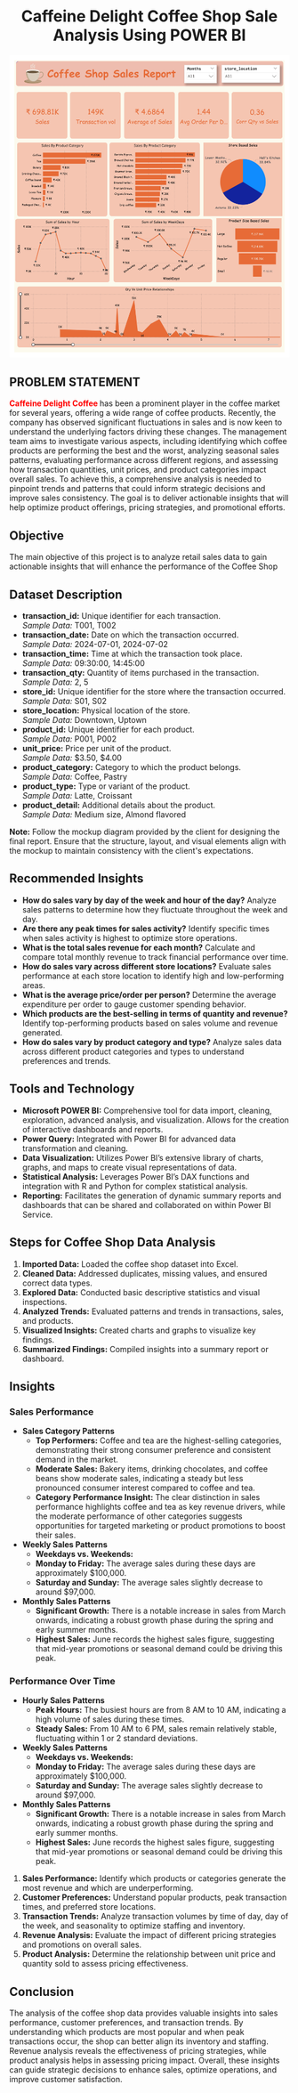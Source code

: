 
<link rel="stylesheet" type="text/css" href="style.css">


<center style="text-align:center;"><h1>Caffeine Delight Coffee Shop Sale Analysis Using POWER BI</h1></center>


![Screenshot 2024-04-30 082923](https://github.com/yashparab7962/Data-Analytics/blob/main/POWER%20BI%20/Caffeine%20Delight%20Coffee%20Shop%20Sale%20Analysis/report_page-0001.jpg)


<b><h2>PROBLEM STATEMENT</h2></b>

<p> <span style="color:red!important;font-weight:700;">Caffeine Delight Coffee </span> has been a prominent player in the coffee market for several years, offering a wide range of coffee products. Recently, the company has observed significant fluctuations in sales and is now keen to understand the underlying factors driving these changes. The management team aims to investigate various aspects, including identifying which coffee products are performing the best and the worst, analyzing seasonal sales patterns, evaluating performance across different regions, and assessing how transaction quantities, unit prices, and product categories impact overall sales. To achieve this, a comprehensive analysis is needed to pinpoint trends and patterns that could inform strategic decisions and improve sales consistency. The goal is to deliver actionable insights that will help optimize product offerings, pricing strategies, and promotional efforts.</p>

<b><h2>Objective</h2></b>
The main objective of this project is to analyze retail sales data to gain actionable insights that will enhance the performance of the Coffee Shop


<h2>Dataset Description</h2>
<ul>
    <li><b>transaction_id:</b> Unique identifier for each transaction. <br> <i>Sample Data:</i> T001, T002</li>
    <li><b>transaction_date:</b> Date on which the transaction occurred. <br> <i>Sample Data:</i> 2024-07-01, 2024-07-02</li>
    <li><b>transaction_time:</b> Time at which the transaction took place. <br> <i>Sample Data:</i> 09:30:00, 14:45:00</li>
    <li><b>transaction_qty:</b> Quantity of items purchased in the transaction. <br> <i>Sample Data:</i> 2, 5</li>
    <li><b>store_id:</b> Unique identifier for the store where the transaction occurred. <br> <i>Sample Data:</i> S01, S02</li>
    <li><b>store_location:</b> Physical location of the store. <br> <i>Sample Data:</i> Downtown, Uptown</li>
    <li><b>product_id:</b> Unique identifier for each product. <br> <i>Sample Data:</i> P001, P002</li>
    <li><b>unit_price:</b> Price per unit of the product. <br> <i>Sample Data:</i> $3.50, $4.00</li>
    <li><b>product_category:</b> Category to which the product belongs. <br> <i>Sample Data:</i> Coffee, Pastry</li>
    <li><b>product_type:</b> Type or variant of the product. <br> <i>Sample Data:</i> Latte, Croissant</li>
    <li><b>product_detail:</b> Additional details about the product. <br> <i>Sample Data:</i> Medium size, Almond flavored</li>
</ul>

<p><b>Note:</b> Follow the mockup diagram provided by the client for designing the final report. Ensure that the structure, layout, and visual elements align with the mockup to maintain consistency with the client's expectations.</p>


<h2>Recommended Insights</h2>
<ul>
    <li><b>How do sales vary by day of the week and hour of the day?</b> Analyze sales patterns to determine how they fluctuate throughout the week and day.</li>
    <li><b>Are there any peak times for sales activity?</b> Identify specific times when sales activity is highest to optimize store operations.</li>
    <li><b>What is the total sales revenue for each month?</b> Calculate and compare total monthly revenue to track financial performance over time.</li>
    <li><b>How do sales vary across different store locations?</b> Evaluate sales performance at each store location to identify high and low-performing areas.</li>
    <li><b>What is the average price/order per person?</b> Determine the average expenditure per order to gauge customer spending behavior.</li>
    <li><b>Which products are the best-selling in terms of quantity and revenue?</b> Identify top-performing products based on sales volume and revenue generated.</li>
    <li><b>How do sales vary by product category and type?</b> Analyze sales data across different product categories and types to understand preferences and trends.</li>
</ul>





<h2>Tools and Technology</h2>
<ul>
    <li><b>Microsoft POWER BI:</b> Comprehensive tool for data import, cleaning, exploration, advanced analysis, and visualization. Allows for the creation of interactive dashboards and reports.</li>
    <li><b>Power Query:</b> Integrated with Power BI for advanced data transformation and cleaning.</li>
    <li><b>Data Visualization:</b> Utilizes Power BI’s extensive library of charts, graphs, and maps to create visual representations of data.</li>
    <li><b>Statistical Analysis:</b> Leverages Power BI’s DAX functions and integration with R and Python for complex statistical analysis.</li>
    <li><b>Reporting:</b> Facilitates the generation of dynamic summary reports and dashboards that can be shared and collaborated on within Power BI Service.</li>
</ul>





<h2>Steps for Coffee Shop Data Analysis</h2>
<ol>
    <li><b>Imported Data:</b> Loaded the coffee shop dataset into Excel.</li>
    <li><b>Cleaned Data:</b> Addressed duplicates, missing values, and ensured correct data types.</li>
    <li><b>Explored Data:</b> Conducted basic descriptive statistics and visual inspections.</li>
    <li><b>Analyzed Trends:</b> Evaluated patterns and trends in transactions, sales, and products.</li>
    <li><b>Visualized Insights:</b> Created charts and graphs to visualize key findings.</li>
    <li><b>Summarized Findings:</b> Compiled insights into a summary report or dashboard.</li>
</ol>

<h2>Insights</h2>

<h3>Sales Performance</h3>

<ul>
  <li><strong>Sales Category Patterns</strong>
    <ul>
      <li><strong>Top Performers:</strong> Coffee and tea are the highest-selling categories, demonstrating their strong consumer preference and consistent demand in the market.</li>
      <li><strong>Moderate Sales:</strong> Bakery items, drinking chocolates, and coffee beans show moderate sales, indicating a steady but less pronounced consumer interest compared to coffee and tea.</li>
      <li><strong>Category Performance Insight:</strong> The clear distinction in sales performance highlights coffee and tea as key revenue drivers, while the moderate performance of other categories suggests opportunities for targeted marketing or product promotions to boost their sales.</li>
    </ul>
  </li>

  <li><strong>Weekly Sales Patterns</strong>
    <ul>
      <li><strong>Weekdays vs. Weekends:</strong></li>
      <li><strong>Monday to Friday:</strong> The average sales during these days are approximately <span class="high-sales">$100,000</span>.</li>
      <li><strong>Saturday and Sunday:</strong> The average sales slightly decrease to around <span class="low-sales">$97,000</span>.</li>
    </ul>
  </li>

  <li><strong>Monthly Sales Patterns</strong>
    <ul>
      <li><strong>Significant Growth:</strong> There is a notable increase in sales from March onwards, indicating a robust growth phase during the spring and early summer months.</li>
      <li><strong>Highest Sales:</strong> June records the highest sales figure, suggesting that mid-year promotions or seasonal demand could be driving this peak.</li>
    </ul>
  </li>

</ul>



<h3>Performance Over Time</h3>
<ul>
  <li><strong>Hourly Sales Patterns</strong>
    <ul>
      <li><strong>Peak Hours:</strong> The busiest hours are from <span class="peak-hours">8 AM to 10 AM</span>, indicating a high volume of sales during these times.</li>
      <li><strong>Steady Sales:</strong> From <span class="steady-sales">10 AM to 6 PM</span>, sales remain relatively stable, fluctuating within 1 or 2 standard deviations.</li>
    </ul>
  </li>
  <li><strong>Weekly Sales Patterns</strong>
    <ul>
      <li><strong>Weekdays vs. Weekends:</strong></li>
      <li><strong>Monday to Friday:</strong> The average sales during these days are approximately <span class="high-sales">$100,000</span>.</li>
      <li><strong>Saturday and Sunday:</strong> The average sales slightly decrease to around <span class="low-sales">$97,000</span>.</li>
    </ul>
  </li>

  <li><strong>Monthly Sales Patterns</strong>
    <ul>
      <li><strong>Significant Growth:</strong> There is a notable increase in sales from March onwards, indicating a robust growth phase during the spring and early summer months.</li>
      <li><strong>Highest Sales:</strong> June records the highest sales figure, suggesting that mid-year promotions or seasonal demand could be driving this peak.</li>
    </ul>
  </li>

</ul>


<ol>
    <li><b>Sales Performance:</b> Identify which products or categories generate the most revenue and which are underperforming.</li>
    <li><b>Customer Preferences:</b> Understand popular products, peak transaction times, and preferred store locations.</li>
    <li><b>Transaction Trends:</b> Analyze transaction volumes by time of day, day of the week, and seasonality to optimize staffing and inventory.</li>
    <li><b>Revenue Analysis:</b> Evaluate the impact of different pricing strategies and promotions on overall sales.</li>
    <li><b>Product Analysis:</b> Determine the relationship between unit price and quantity sold to assess pricing effectiveness.</li>
</ol>


<h2>Conclusion</h2>
<p>The analysis of the coffee shop data provides valuable insights into sales performance, customer preferences, and transaction trends. By understanding which products are most popular and when peak transactions occur, the shop can better align its inventory and staffing. Revenue analysis reveals the effectiveness of pricing strategies, while product analysis helps in assessing pricing impact. Overall, these insights can guide strategic decisions to enhance sales, optimize operations, and improve customer satisfaction.</p>
